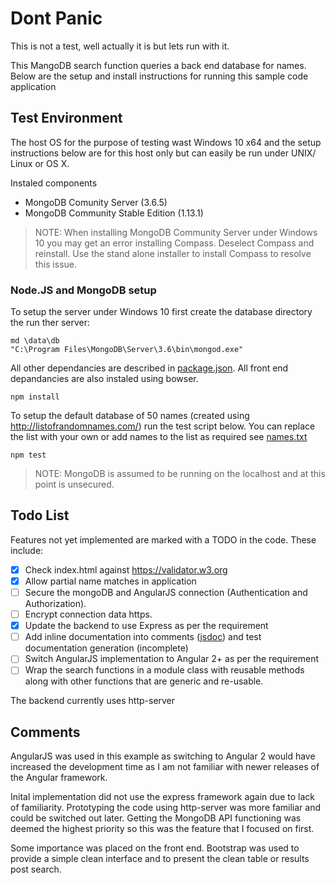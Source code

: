 # Dont Panic
This is not a test, well actually it is but lets run with it.

This MangoDB search function queries a back end database for names. Below are the setup and install instructions for running this sample code application

## Test Environment

The host OS for the purpose of testing wast Windows 10 x64 and the setup instructions below are for this host only but can easily be run under UNIX/ Linux or OS X.

Instaled components
* MongoDB Comunity Server (3.6.5)
* MongoDB Community Stable Edition (1.13.1)
> NOTE: When installing MongoDB Community Server under Windows 10 you may get an error installing Compass. Deselect Compass and reinstall. Use the stand alone installer to install Compass to resolve this issue.

### Node.JS and MongoDB setup
To setup the server under Windows 10 first create the database directory the run ther server:
```
md \data\db
"C:\Program Files\MongoDB\Server\3.6\bin\mongod.exe"
```
All other dependancies are described in [package.json](./package.json). All front end depandancies are also instaled using bowser.
```
npm install
```
To setup the default database of 50 names (created using http://listofrandomnames.com/) run the test script below. You can replace the list with your own or add names to the list as required see [names.txt](./names.txt)
```
npm test
```
> NOTE: MongoDB is assumed to be running on the localhost and at this point is unsecured.

## Todo List
Features not yet implemented are marked with a TODO in the code. These include:
- [x] Check index.html against https://validator.w3.org
- [x] Allow partial name matches in application
- [ ] Secure the mongoDB and AngularJS connection (Authentication and Authorization).
- [ ] Encrypt connection data https.
- [x] Update the backend to use Express as per the requirement
- [ ] Add inline documentation into comments ([jsdoc](https://www.npmjs.com/package/jsdoc)) and test documentation generation (incomplete)
- [ ] Switch AngularJS implementation to Angular 2+ as per the requirement
- [ ] Wrap the search functions in a module class with reusable methods along with other functions that are generic and re-usable.

The backend currently uses http-server

## Comments
AngularJS was used in this example as switching to Angular 2 would have increased the development time as I am not familiar with newer releases of the Angular framework. 

Inital implementation did not use the express framework again due to lack of familiarity. Prototyping the code using http-server was more familiar and could be switched out later. Getting the MongoDB API functioning was deemed the highest priority so this was the feature that I focused on first.

Some importance was placed on the front end. Bootstrap was used to provide a simple clean interface and to present the clean table or results post search.
